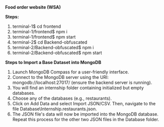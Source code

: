 **Food order website (WSA)**

**Steps:**

1. terminal-1$ cd frontend
2. terminal-1/frontend$ npm i
3. terminal-1/frontend$ npm start
4. terminal-2$ cd Backend-obfuscated
5. terminal-2/Backend-obfuscated$ npm i
6. terminal-2/Backend-obfuscated$ npm start


**Steps to Import a Base Dataset into MongoDB**

1. Launch MongoDB Compass for a user-friendly interface.
2. Connect to the MongoDB server using the URI: mongodb://localhost:27017/ (ensure the backend server is running).
3. You will find an internship folder containing initialized but empty databases.
4. Choose any of the databases (e.g., restaurants).
5. Click on Add Data and select Import JSON/CSV. Then, navigate to the file Database\Internship.restaurants.json.
6. The JSON file's data will now be imported into the MongoDB database. Repeat this process for the other two JSON files in the Database folder.

